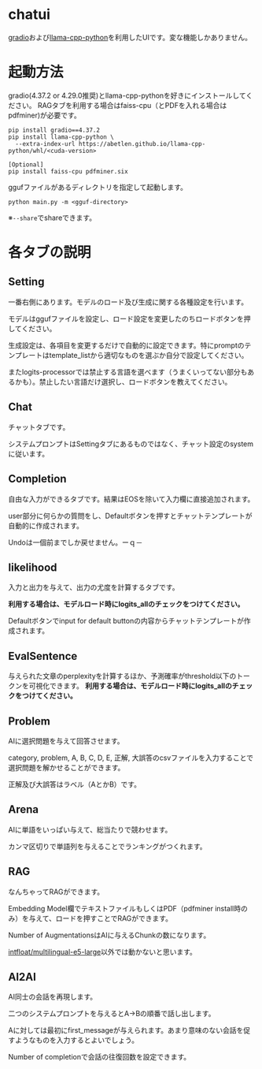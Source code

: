 # chatui

[gradio](https://www.gradio.app/)および[llama-cpp-python](https://github.com/abetlen/llama-cpp-python)を利用したUIです。変な機能しかありません。

# 起動方法
gradio(4.37.2 or 4.29.0推奨)とllama-cpp-pythonを好きにインストールしてください。
RAGタブを利用する場合はfaiss-cpu（とPDFを入れる場合はpdfminer)が必要です。
```
pip install gradio==4.37.2
pip install llama-cpp-python \
  --extra-index-url https://abetlen.github.io/llama-cpp-python/whl/<cuda-version>

[Optional]
pip install faiss-cpu pdfminer.six
```

ggufファイルがあるディレクトリを指定して起動します。

```
python main.py -m <gguf-directory>
```

※`--share`でshareできます。

# 各タブの説明
## Setting
一番右側にあります。モデルのロード及び生成に関する各種設定を行います。

モデルはggufファイルを設定し、ロード設定を変更したのちロードボタンを押してください。

生成設定は、各項目を変更するだけで自動的に設定できます。特にpromptのテンプレートはtemplate_listから適切なものを選ぶか自分で設定してください。

またlogits-processorでは禁止する言語を選べます（うまくいってない部分もあるかも）。禁止したい言語だけ選択し、ロードボタンを教えてください。

## Chat
チャットタブです。

システムプロンプトはSettingタブにあるものではなく、チャット設定のsystemに従います。

## Completion
自由な入力ができるタブです。結果はEOSを除いて入力欄に直接追加されます。

user部分に何らかの質問をし、Defaultボタンを押すとチャットテンプレートが自動的に作成されます。

Undoは一個前までしか戻せません。ーｑ－

## likelihood
入力と出力を与えて、出力の尤度を計算するタブです。

**利用する場合は、モデルロード時にlogits_allのチェックをつけてください。**

Defaultボタンでinput for default buttonの内容からチャットテンプレートが作成されます。

## EvalSentence
与えられた文章のperplexityを計算するほか、予測確率がthreshold以下のトークンを可視化できます。
**利用する場合は、モデルロード時にlogits_allのチェックをつけてください。**

## Problem
AIに選択問題を与えて回答させます。

category, problem, A, B, C, D, E, 正解, 大誤答のcsvファイルを入力することで選択問題を解かせることができます。

正解及び大誤答はラベル（AとかB）です。
## Arena
AIに単語をいっぱい与えて、総当たりで競わせます。

カンマ区切りで単語列を与えることでランキングがつくれます。

## RAG
なんちゃってRAGができます。

Embedding Model欄でテキストファイルもしくはPDF（pdfminer install時のみ）を与えて、ロードを押すことでRAGができます。

Number of AugmentationsはAIに与えるChunkの数になります。

[intfloat/multilingual-e5-large](https://huggingface.co/intfloat/multilingual-e5-large)以外では動かないと思います。

## AI2AI
AI同士の会話を再現します。

二つのシステムプロンプトを与えるとA→Bの順番で話し出します。

Aに対しては最初にfirst_messageが与えられます。あまり意味のない会話を促すようなものを入力するとよいでしょう。

Number of completionで会話の往復回数を設定できます。



